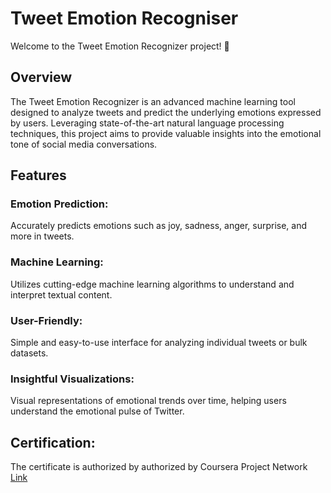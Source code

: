 # Tweet Emotion Recogniser

Welcome to the Tweet Emotion Recognizer project! 🚀

## Overview

The Tweet Emotion Recognizer is an advanced machine learning tool designed to analyze tweets and predict the underlying emotions expressed by users. Leveraging state-of-the-art natural language processing techniques, this project aims to provide valuable insights into the emotional tone of social media conversations.

## Features

### Emotion Prediction: 
Accurately predicts emotions such as joy, sadness, anger, surprise, and more in tweets.
### Machine Learning: 
Utilizes cutting-edge machine learning algorithms to understand and interpret textual content.
### User-Friendly: 
Simple and easy-to-use interface for analyzing individual tweets or bulk datasets.
### Insightful Visualizations: 
Visual representations of emotional trends over time, helping users understand the emotional pulse of Twitter.

## Certification:
The certificate is authorized by authorized by Coursera Project Network [Link](https://www.coursera.org/account/accomplishments/verify/P2Y8LNDMHHWM)



